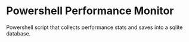 # Powershell Performance Monitor
 Powershell script that collects performance stats and saves into a sqlite database.
